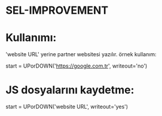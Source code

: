 # SEL-IMPROVEMENT

# Kullanımı:

'website URL' yerine partner websitesi yazılır. örnek kullanım:

start = UPorDOWN('https://google.com.tr', writeout='no')

# JS dosyalarını kaydetme:

start = UPorDOWN('website URL', writeout='yes')
